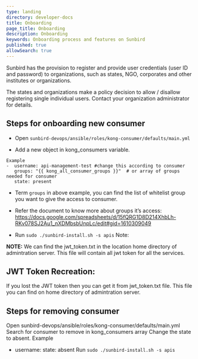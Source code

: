 ```yaml
---
type: landing
directory: developer-docs
title: Onboarding
page_title: Onboarding
description: Onboarding
keywords: Onboarding process and features on Sunbird
published: true
allowSearch: true
---
```

Sunbird has the provision to register and provide user credentials (user ID and password) to organizations, such as states, NGO, corporates and other institutes or organizations.

The states and organizations make a policy decision to allow / disallow registering single individual users. Contact your organization administrator for details.


## Steps for onboarding new consumer

* Open `sunbird-devops/ansible/roles/kong-consumer/defaults/main.yml`

* Add a new object in kong_consumers variable. 

```
Example
-  username: api-management-test #change this according to consumer
   groups: "{{ kong_all_consumer_groups }}"  # or array of groups needed for consumer
   state: present
```

* Term `groups` in above example, you can find the list of whitelist group you want to give the access to consumer. 

* Refer the document to know more about groups it’s access: https://docs.google.com/spreadsheets/d/15fQRG1D8D214XhbLh-RKv078SJ2Au1_nXDMbsbUnpLc/edit#gid=1610309049
  	
* Run `sudo ./sunbird-install.sh -s apis` Note: 
  
**NOTE:** We can find the jwt_token.txt in the location home directory of admintration server. This file will contain all jwt token for all the services. 


## JWT Token Recreation: 

If you lost the JWT token then you can get it from jwt_token.txt file. This file you can find on home directory of admintration server. 


## Steps for removing consumer
Open sunbird-devops/ansible/roles/kong-consumer/defaults/main.yml
Search for consumer to remove in kong_consumers array
Change the state to absent. Example
 - username: <consumer-to-be-removed>
    	   state: absent
Run `sudo ./sunbird-install.sh -s apis` 


